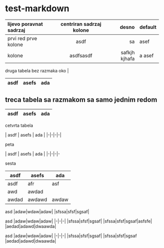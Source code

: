 # test-markdown

| lijevo poravnat sadrzaj | centriran sadrzaj kolone | desno | default |
|:--------------|:--------------:|------:|-|
| prvi red prve kolone | asdf | sa |asef|
| kolone | asdfsasdf | safkjh kjhafa | a asef|

druga tabela bez razmaka oko |

|asdf|asefs|ada|
|-|-|-|

## treca tabela sa razmakom sa samo jednim redom
| asdf | asefs | ada |
|-|-|-|

cetvrta tabela

| asdf | asefs | ada |
|-|-|-|-|

peta

| asdf | asefs | ada |
|-|-|-|-

sesta

| asdf | asefs | ada |
|-|-|-|
|asdf|afr|asf|
|awd|awdad|
|awdad|awdawd|awdaw|

asd
|adaw|wdaw|adaw|
|sfssa|sfsf|sgsaf|

asd
|adaw|wdaw|adaw|
|-|-|-|
|sfssa|sfsf|sgsaf|
|sfssa|sfsf|sgsaf|asfsfe|
|aedad|adawd|dwaawda|

asd
|adaw|wdaw|adaw|
|-|-|-|
|sfssa|sfsf|sgsaf|
|sfssa|sfsf|sgsaf
|aedad|adawd|dwaawda|

